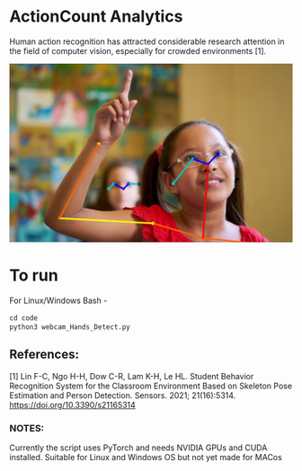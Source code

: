 # ActionCount Analytics


Human action recognition has attracted considerable research attention in the field of computer vision, especially for crowded environments [1].

![alt text](https://github.com/MihirJagtap/ActionCount-Analytics/blob/main/pic.jpeg)

# To run
For Linux/Windows Bash - 
```
cd code
python3 webcam_Hands_Detect.py
```



## References:

[1] Lin F-C, Ngo H-H, Dow C-R, Lam K-H, Le HL. Student Behavior Recognition System for the Classroom Environment Based on Skeleton Pose Estimation and Person Detection. Sensors. 2021; 21(16):5314. https://doi.org/10.3390/s21165314

### NOTES:

Currently the script uses PyTorch and needs NVIDIA GPUs and CUDA installed. Suitable for Linux and Windows OS but not yet made for MACos
